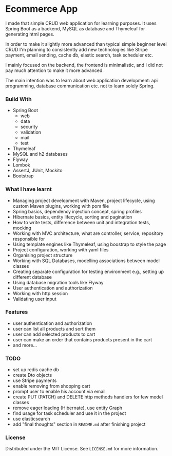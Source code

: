 # Ecommerce App
I made that simple CRUD web application for learning purposes. It uses Spring Boot as a backend, MySQL as database and Thymeleaf for generating html pages.

In order to make it slightly more advanced than typical simple beginner level CRUD I'm planning to consistently add new technologies like Stripe payment, email sending, cache db, elastic search, task scheduler etc.

I mainly focused on the backend, the frontend is minimalistic, and I did not pay much attention to make it more advanced. 

The main intention was to learn about web application development: api programming, database communication etc. not to learn solely Spring.

### Build With
* Spring Boot
    * web
    * data
    * security
    * validation
    * mail
    * test
* Thymeleaf
* MySQL and h2 databases
* Flyway
* Lombok
* AssertJ, JUnit, Mockito
* Bootstrap

### What I have learnt
* Managing project development with Maven, project lifecycle, using custom Maven plugins, working with pom file
* Spring basics, dependency injection concept, spring profiles
* Hibernate basics, entity lifecycle, sorting and pagination  
* How to write tests, difference between unit and integration tests, mocking
* Working with MVC architecture, what are controller, service, repository responsible for
* Using template engines like Thymeleaf, using boostrap to style the page
* Project configuration, working with yaml files
* Organising project structure
* Working with SQL Databases, modelling associations between model classes
* Creating separate configuration for testing environment e.g., setting up different database
* Using database migration tools like Flyway
* User authentication and authorization
* Working with http session
* Validating user input

### Features
* user authentication and authorization
* user can list all products and sort them 
* user can add selected products to cart
* user can make an order that contains products present in the cart
* and more...

### TODO
* set up redis cache db
* create Dto objects  
* use Stripe payments
* enable removing from shopping cart
* prompt user to enable his account via email
* create PUT (PATCH) and DELETE http methods handlers for few model classes
* remove eager loading (Hibernate), use entity Graph 
* find usage for task scheduler and use it in the project
* use elasticsearch
* add "final thoughts" section in `README.md` after finishing project

### License
Distributed under the MIT License. See `LICENSE.md` for more information.